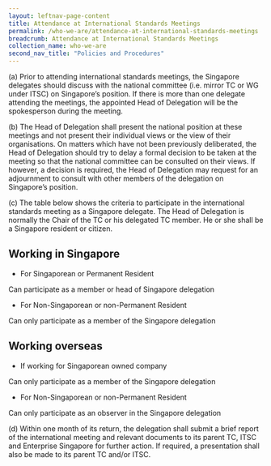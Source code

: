 ```yaml
---
layout: leftnav-page-content
title: Attendance at International Standards Meetings
permalink: /who-we-are/attendance-at-international-standards-meetings
breadcrumb: Attendance at International Standards Meetings
collection_name: who-we-are
second_nav_title: "Policies and Procedures"
---
```


(a) Prior to attending international standards meetings, the Singapore delegates should discuss with the national committee (i.e. mirror TC or WG under ITSC) on Singapore’s position. If there is more than one delegate attending the meetings, the appointed Head of Delegation will be the spokesperson during the meeting.

(b) The Head of Delegation shall present the national position at these meetings and not present their individual views or the view of their organisations. On matters which have not been previously deliberated, the Head of Delegation should try to delay a formal decision to be taken at the meeting so that the national committee can be consulted on their views. If however, a decision is required, the Head of Delegation may request for an adjournment to consult with other members of the delegation on Singapore’s position.

(c) The table below shows the criteria to participate in the international standards meeting as a Singapore delegate. The Head of Delegation is normally the Chair of the TC or his delegated TC member. He or she shall be a Singapore resident or citizen.

## Working in Singapore

* For Singaporean or Permanent Resident

Can participate as a member or head of Singapore delegation
 
* For Non-Singaporean or non-Permanent Resident

Can only participate as a member of the Singapore delegation

## Working overseas

* If working for Singaporean owned company

Can only participate as a member of the Singapore delegation
 
* For Non-Singaporean or non-Permanent Resident

Can only participate as an observer in the Singapore delegation

(d) Within one month of its return, the delegation shall submit a brief report of the international meeting and relevant documents to its parent TC, ITSC and Enterprise Singapore for further action. If required, a presentation shall also be made to its parent TC and/or ITSC.
